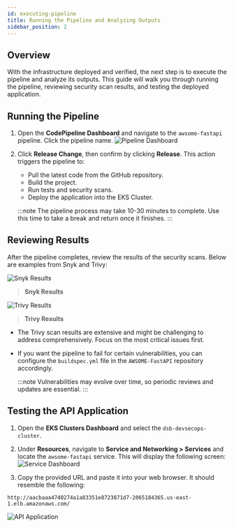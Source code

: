 ```yaml
---
id: executing-pipeline
title: Running the Pipeline and Analyzing Outputs
sidebar_position: 2
---
```


## Overview

With the infrastructure deployed and verified, the next step is to execute the pipeline and analyze its outputs. This guide will walk you through running the pipeline, reviewing security scan results, and testing the deployed application.

## Running the Pipeline

1. Open the **CodePipeline Dashboard** and navigate to the `awsome-fastapi` pipeline. Click the pipeline name.
   ![Pipeline Dashboard](/img/projects/devsecops-pipeline-aws/deployment-and-testing/image-11.png)
2. Click **Release Change**, then confirm by clicking **Release**. This action triggers the pipeline to:

   - Pull the latest code from the GitHub repository.
   - Build the project.
   - Run tests and security scans.
   - Deploy the application into the EKS Cluster.

   :::note
   The pipeline process may take 10-30 minutes to complete. Use this time to take a break and return once it finishes.
   :::

## Reviewing Results

After the pipeline completes, review the results of the security scans. Below are examples from Snyk and Trivy:

![Snyk Results](/img/projects/devsecops-pipeline-aws/deployment-and-testing/image-12.png)

> **Snyk Results**

![Trivy Results](/img/projects/devsecops-pipeline-aws/deployment-and-testing/image-13.png)

> **Trivy Results**

- The Trivy scan results are extensive and might be challenging to address comprehensively. Focus on the most critical issues first.
- If you want the pipeline to fail for certain vulnerabilities, you can configure the `buildspec.yml` file in the `AWSOME-FastAPI` repository accordingly.

  :::note
  Vulnerabilities may evolve over time, so periodic reviews and updates are essential.
  :::

## Testing the API Application

1. Open the **EKS Clusters Dashboard** and select the `dsb-devsecops-cluster`.
2. Under **Resources**, navigate to **Service and Networking > Services** and locate the `awsome-fastapi` service. This will display the following screen:
   ![Service Dashboard](/img/projects/devsecops-pipeline-aws/deployment-and-testing/image-14.png)

3. Copy the provided URL and paste it into your web browser. It should resemble the following:

```text
http://aacbaaa4740274a1a83351e8723871d7-2065184365.us-east-1.elb.amazonaws.com/
```

![API Application](/img/projects/devsecops-pipeline-aws/deployment-and-testing/image-15.png)
